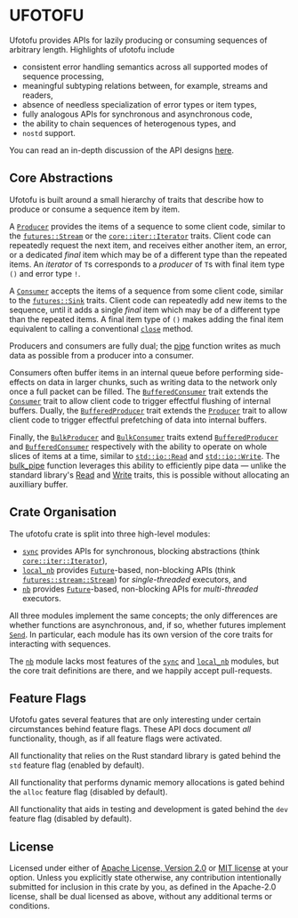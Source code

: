 # UFOTOFU

Ufotofu provides APIs for lazily producing or consuming sequences of arbitrary length. Highlights of
ufotofu include

- consistent error handling semantics across all supported modes of sequence processing,
- meaningful subtyping relations between, for example, streams and readers,
- absence of needless specialization of error types or item types,
- fully analogous APIs for synchronous and asynchronous code,
- the ability to chain sequences of heterogenous types, and
- `nostd` support.

You can read an in-depth discussion of the API designs
[here](https://github.com/AljoschaMeyer/lazy_on_principle/blob/main/main.pdf).

## Core Abstractions

Ufotofu is built around a small hierarchy of traits that describe how to produce or consume a
sequence item by item.

A [`Producer`](https://docs.rs/ufotofu/latest/ufotofu/sync/trait.Producer.html) provides the
items of a sequence to some client code, similar to the
[`futures::Stream`](https://docs.rs/futures/latest/futures/stream/trait.Stream.html) or the
[`core::iter::Iterator`](https://doc.rust-lang.org/core/iter/trait.Iterator.html) traits. Client
code can repeatedly request the next item, and receives either another item, an error, or a
dedicated *final* item which may be of a different type than the repeated items. An *iterator* of
`T`s corresponds to a *producer* of `T`s with final item type `()` and error type `!`.

A [`Consumer`](https://docs.rs/ufotofu/latest/ufotofu/sync/trait.Consumer.html) accepts the
items of a sequence from some client code, similar to the
[`futures::Sink`](https://docs.rs/futures/latest/futures/sink/trait.Sink.html) traits. Client code
can repeatedly add new items to the sequence, until it adds a single *final* item which may be of a
different type than the repeated items.  A final item type of `()` makes adding the final item
equivalent to calling a conventional
[`close`](https://docs.rs/futures/latest/futures/sink/trait.Sink.html#tymethod.poll_close) method.

Producers and consumers are fully dual; the [pipe](https://docs.rs/ufotofu/latest/ufotofu/sync/fn.pipe.html)
function writes as much data as possible from a producer into a consumer.

Consumers often buffer items in an internal queue before performing side-effects on data in larger
chunks, such as writing data to the network only once a full packet can be filled. The
[`BufferedConsumer`](https://docs.rs/ufotofu/latest/ufotofu/sync/trait.BufferedConsumer.html) trait
extends the [`Consumer`](https://docs.rs/ufotofu/latest/ufotofu/sync/trait.Consumer.html) trait to
allow client code to trigger effectful flushing of internal buffers. Dually, the
[`BufferedProducer`](https://docs.rs/ufotofu/latest/ufotofu/sync/trait.BufferedProducer.html) trait
extends the [`Producer`](https://docs.rs/ufotofu/latest/ufotofu/sync/trait.Producer.html) trait to
allow client code to trigger effectful prefetching of data into internal buffers.

Finally, the [`BulkProducer`](https://docs.rs/ufotofu/latest/ufotofu/sync/trait.BulkProducer.html)
and [`BulkConsumer`](https://docs.rs/ufotofu/latest/ufotofu/sync/trait.BulkConsumer.html) traits
extend [`BufferedProducer`](https://docs.rs/ufotofu/latest/ufotofu/sync/trait.BufferedProducer.html)
and [`BufferedConsumer`](https://docs.rs/ufotofu/latest/ufotofu/sync/trait.BufferedConsumer.html)
respectively with the ability to operate on whole slices of items at a time, similar to
[`std::io::Read`](https://doc.rust-lang.org/std/io/trait.Read.html) and
[`std::io::Write`](https://doc.rust-lang.org/std/io/trait.Write.html). The
[bulk_pipe](https://docs.rs/ufotofu/latest/ufotofu/sync/fn.bulk_pipe.html) function leverages this
ability to efficiently pipe data — unlike the standard library's
[Read](https://doc.rust-lang.org/std/io/trait.Read.html) and
[Write](https://doc.rust-lang.org/std/io/trait.Write.html) traits, this is possible without
allocating an auxilliary buffer.

## Crate Organisation

The ufotofu crate is split into three high-level modules:

- [`sync`](https://docs.rs/ufotofu/latest/ufotofu/sync/index.html) provides APIs for synchronous,
blocking abstractions (think [`core::iter::Iterator`](https://doc.rust-lang.org/core/iter/trait.Iterator.html)),
- [`local_nb`](https://docs.rs/ufotofu/latest/ufotofu/local_nb/index.html) provides
[`Future`](https://doc.rust-lang.org/core/future/trait.Future.html)-based, non-blocking APIs (think
[`futures::stream::Stream`](https://docs.rs/futures/latest/futures/stream/trait.Stream.html))
for *single-threaded* executors, and
- [`nb`](https://docs.rs/ufotofu/latest/ufotofu/nb/index.html) provides
[`Future`](https://doc.rust-lang.org/core/future/trait.Future.html)-based, non-blocking APIs for
*multi-threaded* executors.

All three modules implement the same concepts; the only differences are whether functions are
asynchronous, and, if so, whether futures implement
[`Send`](https://doc.rust-lang.org/core/marker/trait.Send.html). In particular, each module has
its own version of the core traits for interacting with sequences.

The [`nb`](https://docs.rs/ufotofu/latest/ufotofu/nb/index.html) module lacks most features of the
[`sync`](https://docs.rs/ufotofu/latest/ufotofu/sync/index.html) and
[`local_nb`](https://docs.rs/ufotofu/latest/ufotofu/local_nb/index.html) modules, but the core trait
definitions are there, and we happily accept pull-requests.

## Feature Flags

Ufotofu gates several features that are only interesting under certain circumstances behind feature
flags. These API docs document *all* functionality, though, as if all feature flags were activated.

All functionality that relies on the Rust standard library is gated behind the `std` feature flag
(enabled by default).

All functionality that performs dynamic memory allocations is gated behind the `alloc` feature flag
(disabled by default).

All functionality that aids in testing and development is gated behind the `dev` feature flag
(disabled by default).

## License

Licensed under either of [Apache License, Version 2.0](LICENSE-APACHE) or 
[MIT license](LICENSE-MIT) at your option.  Unless you explicitly state
otherwise, any contribution intentionally submitted for inclusion in this crate
by you, as defined in the Apache-2.0 license, shall be dual licensed as above,
without any additional terms or conditions.
